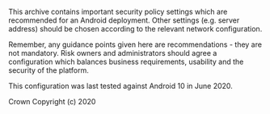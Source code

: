 This archive contains important security policy settings which are recommended for an Android deployment. Other settings (e.g. server address) should be chosen according to the relevant network configuration.

Remember, any guidance points given here are recommendations - they are not mandatory. Risk owners and administrators should agree a configuration which balances business requirements, usability and the security of the platform. 

This configuration was last tested against Android 10 in June 2020.

Crown Copyright (c) 2020
